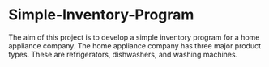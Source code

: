# Simple-Inventory-Program
The aim of this project is to develop a simple inventory program for a home appliance company. The home appliance company has three major product types. These are refrigerators, dishwashers, and washing machines.
